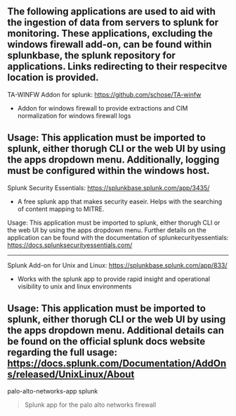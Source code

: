 The following applications are used to aid with the ingestion of data from servers to splunk for monitoring. 
These applications, excluding the windows firewall add-on, can be found within splunkbase, the splunk repository for applications. 
Links redirecting to their respecitve location is provided. 
----------------------------------------------------------------------------------------
TA-WINFW Addon for splunk: https://github.com/schose/TA-winfw

* Addon for windows firewall to provide extractions and CIM normalization for windows firewall logs 

Usage: 
	This application must be imported to splunk, either thorugh CLI or the web UI by using the apps dropdown menu. 
	Additionally, logging must be configured within the windows host. 
----------------------------------------------------------------------------------------

Splunk Security Essentials: https://splunkbase.splunk.com/app/3435/

* A free splunk app that makes security easeir. Helps with the searching of content mapping to MITRE.  

Usage: 
	This application must be imported to splunk, either thorugh CLI or the web UI by using the apps dropdown menu. 
	Further details on the application can be found with the documentation of splunkecurityessentials: 
	https://docs.splunksecurityessentials.com/


----------------------------------------------------------------------------------------
Splunk Add-on for Unix and Linux: https://splunkbase.splunk.com/app/833/

* Works with the splunk app to provide rapid insight and operational visibility to unix and linux environments 

Usage: 
	This application must be imported to splunk, either thorugh CLI or the web UI by using the apps dropdown menu. 
	Additional details can be found on the official splunk docs website regarding the full usage: 
	https://docs.splunk.com/Documentation/AddOns/released/UnixLinux/About
----------------------------------------------------------------------------------------


palo-alto-networks-app splunk
> Splunk app for the palo alto networks firewall 


